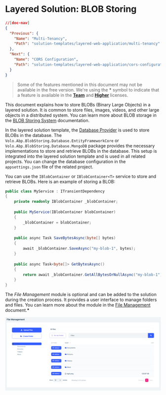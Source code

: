# Layered Solution: BLOB Storing

```json
//[doc-nav]
{
  "Previous": {
    "Name": "Multi-Tenancy",
    "Path": "solution-templates/layered-web-application/multi-tenancy"
  },
  "Next": {
    "Name": "CORS Configuration",
    "Path": "solution-templates/layered-web-application/cors-configuration"
  }
}
```

> Some of the features mentioned in this document may not be available in the free version. We're using the **\*** symbol to indicate that a feature is available in the **[Team](https://abp.io/pricing)** and **[Higher](https://abp.io/pricing)** licenses.

This document explains how to store BLOBs (Binary Large Objects) in a layered solution. It is common to store files, images, videos, and other large objects in a distributed system. You can learn more about BLOB storage in the [BLOB Storing System](../../framework/infrastructure/blob-storing/index.md) documentation.

In the layered solution template, the [Database Provider](../../framework/infrastructure/blob-storing/database.md) is used to store BLOBs in the database. The `Volo.Abp.BlobStoring.Database.EntityFrameworkCore` or `Volo.Abp.BlobStoring.Database.MongoDB` package provides the necessary implementations to store and retrieve BLOBs in the database. This setup is integrated into the layered solution template and is used in all related projects. You can change the database configuration in the `appsettings.json` file of the related project.

You can use the `IBlobContainer` or `IBlobContainer<T>` service to store and retrieve BLOBs. Here is an example of storing a BLOB:

```csharp
public class MyService : ITransientDependency
{
    private readonly IBlobContainer _blobContainer;

    public MyService(IBlobContainer blobContainer)
    {
        _blobContainer = blobContainer;
    }

    public async Task SaveBytesAsync(byte[] bytes)
    {
        await _blobContainer.SaveAsync("my-blob-1", bytes);
    }

    public async Task<byte[]> GetBytesAsync()
    {
        return await _blobContainer.GetAllBytesOrNullAsync("my-blob-1");
    }
}
```

The *File Management* module is optional and can be added to the solution during the creation process. It provides a user interface to manage folders and files. You can learn more about the module in the [File Management](../../modules/file-management.md) document.**\***

![file-management](images/file-management-index-page.png)
